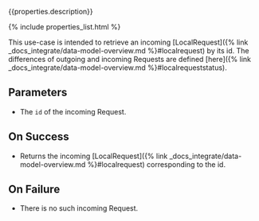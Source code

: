 {{properties.description}}

{% include properties_list.html %}

This use-case is intended to retrieve an incoming [LocalRequest]({% link _docs_integrate/data-model-overview.md %}#localrequest) by its id. The differences of outgoing and incoming Requests are defined [here]({% link _docs_integrate/data-model-overview.md %}#localrequeststatus).

## Parameters

- The `id` of the incoming Request.

## On Success

- Returns the incoming [LocalRequest]({% link _docs_integrate/data-model-overview.md %}#localrequest) corresponding to the id.

## On Failure

- There is no such incoming Request.
